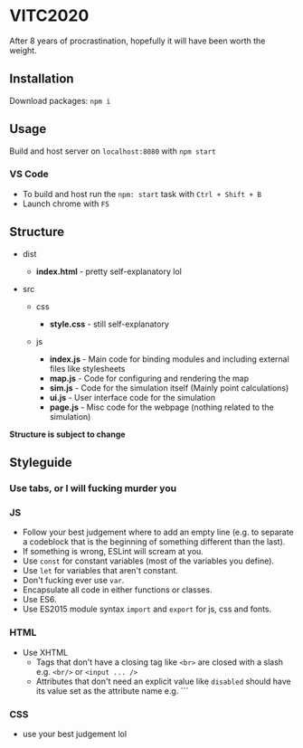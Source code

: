 # VITC2020
After 8 years of procrastination, hopefully it will have been worth the weight.

## Installation

Download packages: `npm i`

## Usage

Build and host server on `localhost:8080` with `npm start`

### VS Code
* To build and host run the `npm: start` task with `Ctrl + Shift + B`
* Launch chrome with `F5`

## Structure

* dist
  * **index.html** - pretty self-explanatory lol

* src
  * css
    * **style.css** - still self-explanatory

  * js
    * **index.js** - Main code for binding modules and including external files like stylesheets
    * **map.js** - Code for configuring and rendering the map
    * **sim.js** - Code for the simulation itself (Mainly point calculations)
    * **ui.js** - User interface code for the simulation
    * **page.js** - Misc code for the webpage (nothing related to the simulation)

**Structure is subject to change**

## Styleguide

### Use tabs, or I will fucking murder you

### JS
* Follow your best judgement where to add an empty line (e.g. to separate a codeblock that is the beginning of something different than the last).
* If something is wrong, ESLint will scream at you. 
* Use `const` for constant variables (most of the variables you define).
* Use `let` for variables that aren't constant.
* Don't fucking ever use `var`.
* Encapsulate all code in either functions or classes. 
* Use ES6.
* Use ES2015 module syntax `import` and `export` for js, css and fonts.

### HTML
* Use XHTML 
  * Tags that don't have a closing tag like `<br>` are closed with a slash e.g. `<br/>` or `<input ... />`
  * Attributes that don't need an explicit value like `disabled` should have its value set as the attribute name e.g. `<element disabled="disabled">``

### CSS
* use your best judgement lol
